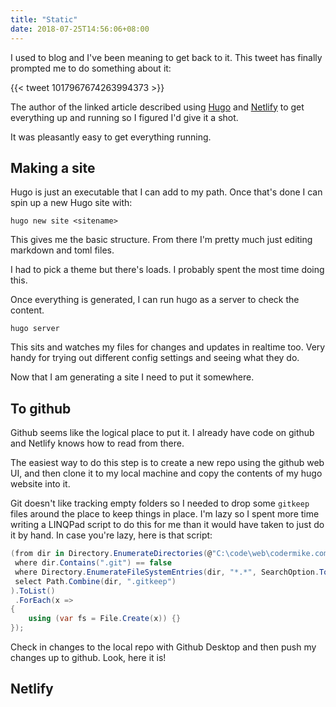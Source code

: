 ```yaml
---
title: "Static"
date: 2018-07-25T14:56:06+08:00
---
```


I used to blog and I've been meaning to get back to it. This tweet has finally prompted me to do something about it:

{{< tweet 1017967674263994373 >}}

<!--more-->

The author of the linked article described using [Hugo](https://gohugo.io) and [Netlify](https://www.netlify.com) to get everything up and running so I figured I'd give it a shot. 

It was pleasantly easy to get everything running.

## Making a site

Hugo is just an executable that I can add to my path. Once that's done I can spin up a new Hugo site with:

```
hugo new site <sitename>
```

This gives me the basic structure. From there I'm pretty much just editing markdown and toml files.

I had to pick a theme but there's loads. I probably spent the most time doing this.

Once everything is generated, I can run hugo as a server to check the content.

```
hugo server
```

This sits and watches my files for changes and updates in realtime too. Very handy for trying out different config settings and seeing what they do.

Now that I am generating a site I need to put it somewhere.

## To github

Github seems like the logical place to put it. I already have code on github and Netlify knows how to read from there.

The easiest way to do this step is to create a new repo using the github web UI, and then clone it to my local machine and copy the contents of my hugo website into it.

Git doesn't like tracking empty folders so I needed to drop some `gitkeep` files around the place to keep things in place. I'm lazy so I spent more time writing a LINQPad script to do this for me than it would have taken to just do it by hand. In case you're lazy, here is that script:

```cs
(from dir in Directory.EnumerateDirectories(@"C:\code\web\codermike.com", "*", SearchOption.AllDirectories)
 where dir.Contains(".git") == false
 where Directory.EnumerateFileSystemEntries(dir, "*.*", SearchOption.TopDirectoryOnly).Any() == false
 select Path.Combine(dir, ".gitkeep")
).ToList()
 .ForEach(x =>
{
	using (var fs = File.Create(x)) {}
});
```

Check in changes to the local repo with Github Desktop and then push my changes up to github. Look, here it is!

## Netlify




